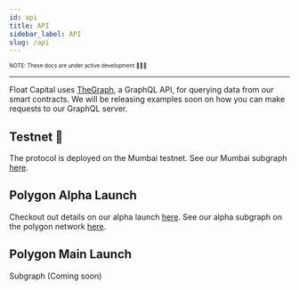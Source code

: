 ```yaml
---
id: api
title: API
sidebar_label: API
slug: /api
---
```


<sub><sup> NOTE: These docs are under active development 👷‍♀️👷 </sup></sub>

---

Float Capital uses [TheGraph](https://thegraph.com/), a GraphQL API, for querying data from our smart contracts. We will be releasing examples soon on how you can make requests to our GraphQL server.

## Testnet 🔗

The protocol is deployed on the Mumbai testnet. See our Mumbai subgraph [here](https://test.graph.float.capital/subgraphs/name/float-capital/float-capital).

## Polygon Alpha Launch

Checkout out details on our alpha launch [here](/docs/alpha). See our alpha subgraph on the polygon network [here](https://graph.float.capital/subgraphs/name/float-capital/float-capital-alpha).

## Polygon Main Launch

Subgraph (Coming soon)
